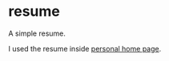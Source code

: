 # resume
A simple resume.

I used the resume inside [personal home page](https://github.com/mirmousaviii/personal-home-page). 
